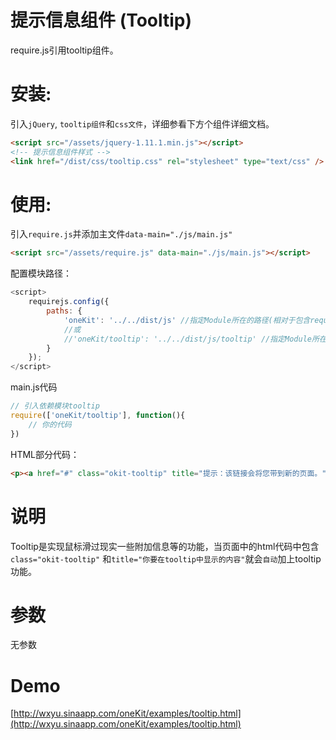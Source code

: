 提示信息组件 (Tooltip)
======
require.js引用tooltip组件。

安装: 
===
引入```jQuery```, ```tooltip组件```和```css文件```，详细参看下方个组件详细文档。
```html
<script src="/assets/jquery-1.11.1.min.js"></script>
<!-- 提示信息组件样式 -->
<link href="/dist/css/tooltip.css" rel="stylesheet" type="text/css" />
```

使用:
===
引入```require.js```并添加主文件```data-main="./js/main.js" ```
```html
<script src="/assets/require.js" data-main="./js/main.js"></script>
```
配置模块路径：
```javascript
<script>
	requirejs.config({
	    paths: {
	        'oneKit': '../../dist/js' //指定Module所在的路径(相对于包含require.js的HTML所属目录)
	        //或
	        //'oneKit/tooltip': '../../dist/js/tooltip' //指定Module所在的路径
	    }
	});
</script>
```

main.js代码
```javascript
// 引入依赖模块tooltip
require(['oneKit/tooltip'], function(){
	// 你的代码
})
```
HTML部分代码：
```html
<p><a href="#" class="okit-tooltip" title="提示：该链接会将您带到新的页面。">Lorem ipsum venenatis aenean</a> taciti quisque tempor amet, egestas placerat donec auctor nulla curae, ultricies varius taciti duis proin ad.</p>
```

说明
====
Tooltip是实现鼠标滑过现实一些附加信息等的功能，当页面中的html代码中包含```class="okit-tooltip"``` 和```title="你要在tooltip中显示的内容"```就会```自动```加上tooltip功能。

参数
====
无参数

Demo
====
[http://wxyu.sinaapp.com/oneKit/examples/tooltip.html](http://wxyu.sinaapp.com/oneKit/examples/tooltip.html)
